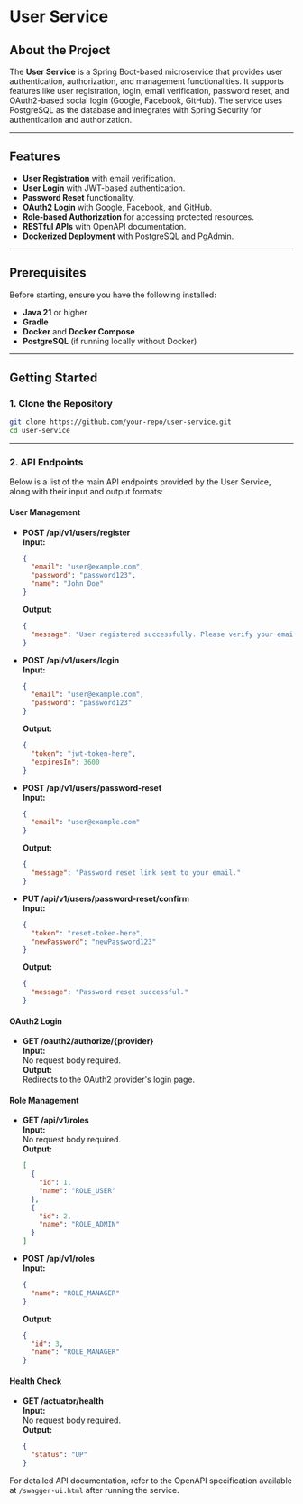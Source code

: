 # User Service

## About the Project

The **User Service** is a Spring Boot-based microservice that provides user authentication, authorization, and management functionalities. It supports features like user registration, login, email verification, password reset, and OAuth2-based social login (Google, Facebook, GitHub). The service uses PostgreSQL as the database and integrates with Spring Security for authentication and authorization.

---

## Features

- **User Registration** with email verification.
- **User Login** with JWT-based authentication.
- **Password Reset** functionality.
- **OAuth2 Login** with Google, Facebook, and GitHub.
- **Role-based Authorization** for accessing protected resources.
- **RESTful APIs** with OpenAPI documentation.
- **Dockerized Deployment** with PostgreSQL and PgAdmin.

---

## Prerequisites

Before starting, ensure you have the following installed:

- **Java 21** or higher
- **Gradle**
- **Docker** and **Docker Compose**
- **PostgreSQL** (if running locally without Docker)

---

## Getting Started

### 1. Clone the Repository

```bash
git clone https://github.com/your-repo/user-service.git
cd user-service
```

---

### 2. API Endpoints

Below is a list of the main API endpoints provided by the User Service, along with their input and output formats:

#### User Management

- **POST /api/v1/users/register**  
    **Input:**  
    ```json
    {
      "email": "user@example.com",
      "password": "password123",
      "name": "John Doe"
    }
    ```  
    **Output:**  
    ```json
    {
      "message": "User registered successfully. Please verify your email."
    }
    ```

- **POST /api/v1/users/login**  
    **Input:**  
    ```json
    {
      "email": "user@example.com",
      "password": "password123"
    }
    ```  
    **Output:**  
    ```json
    {
      "token": "jwt-token-here",
      "expiresIn": 3600
    }
    ```

- **POST /api/v1/users/password-reset**  
    **Input:**  
    ```json
    {
      "email": "user@example.com"
    }
    ```  
    **Output:**  
    ```json
    {
      "message": "Password reset link sent to your email."
    }
    ```

- **PUT /api/v1/users/password-reset/confirm**  
    **Input:**  
    ```json
    {
      "token": "reset-token-here",
      "newPassword": "newPassword123"
    }
    ```  
    **Output:**  
    ```json
    {
      "message": "Password reset successful."
    }
    ```

#### OAuth2 Login

- **GET /oauth2/authorize/{provider}**  
    **Input:**  
    No request body required.  
    **Output:**  
    Redirects to the OAuth2 provider's login page.

#### Role Management

- **GET /api/v1/roles**  
    **Input:**  
    No request body required.  
    **Output:**  
    ```json
    [
      {
        "id": 1,
        "name": "ROLE_USER"
      },
      {
        "id": 2,
        "name": "ROLE_ADMIN"
      }
    ]
    ```

- **POST /api/v1/roles**  
    **Input:**  
    ```json
    {
      "name": "ROLE_MANAGER"
    }
    ```  
    **Output:**  
    ```json
    {
      "id": 3,
      "name": "ROLE_MANAGER"
    }
    ```

#### Health Check

- **GET /actuator/health**  
    **Input:**  
    No request body required.  
    **Output:**  
    ```json
    {
      "status": "UP"
    }
    ```

For detailed API documentation, refer to the OpenAPI specification available at `/swagger-ui.html` after running the service.